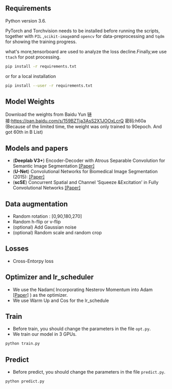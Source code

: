 ## Requirements
Python version 3.6.

PyTorch and Torchvision needs to be installed before running the scripts, together with `PIL` ,`scikit-image`and `opencv` for data-preprocessing and `tqdm` for showing the training progress. 

what's more,tensorboard are used to analyze the loss decline.Finally,we use `ttach` for post processing.
```bash
pip install -r requirements.txt
```
or for a local installation
```bash
pip install --user -r requirements.txt
```

## Model Weights
Download the weights from Baidu Yun
链接:https://pan.baidu.com/s/159BZTja3AsS2X1JOOxLcrQ  密码:h60a
(Because of the limited time, the weight was only trained to 90epoch. And got 60th in B List)

## Models and papers 
- (**Deeplab V3+**) Encoder-Decoder with Atrous Separable Convolution for Semantic Image Segmentation [[Paper]](https://arxiv.org/abs/1802.02611)
- (**U-Net**) Convolutional Networks for Biomedical Image Segmentation (2015): [[Paper]](https://arxiv.org/abs/1505.04597)
- (**scSE**) Concurrent Spatial and Channel ‘Squeeze &Excitation’ in Fully Convolutional Networks [[Paper]](https://arxiv.org/pdf/1803.02579)

##  Data augmentation
- Random rotation : [0,90,180,270]
- Random h-flip or v-flip
- (optional)  Add Gaussian noise
- (optional)  Random scale and random crop

## Losses
- Cross-Entorpy loss

## Optimizer and lr_scheduler
- We use the Nadam( Incorporating Nesterov Momentum into Adam [[Paper]](http://cs229.stanford.edu/proj2015/054_report.pdf) ) as the optimizer.
- We use Warm Up and Cos for the lr_schedule

## Train
- Before train, you should change the parameters in the file `opt.py`.
- We train our model in 3 GPUs.
```bash
python train.py
```

## Predict
- Before predict, you should change the parameters in the file `predict.py`.
```bash
python predict.py
```